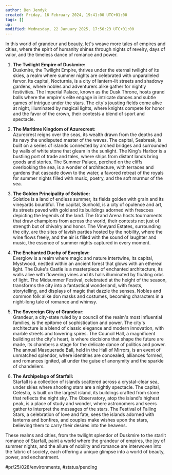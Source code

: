 ```yaml
---
author: Ben Jendyk
created: Friday, 16 February 2024, 19:41:00 UTC+01:00
tags: []
up:
modified: Wednesday, 22 January 2025, 17:56:23 UTC+01:00
---
```


In this world of grandeur and beauty, let's weave more tales of empires and cities, where the spirit of humanity shines through nights of revelry, days of valor, and the timeless dance of romance and power.

1. **The Twilight Empire of Duskmire:**  
	Duskmire, the Twilight Empire, thrives under the eternal twilight of its skies, a realm where summer nights are celebrated with unparalleled fervor. Its capital, Nocturnia, is a city of lantern-lit streets and shadowy gardens, where nobles and adventurers alike gather for nightly festivities. The Imperial Palace, known as the Dusk Throne, hosts grand balls where the empire's elite engage in intricate dances and subtle games of intrigue under the stars. The city's jousting fields come alive at night, illuminated by magical lights, where knights compete for honor and the favor of the crown, their contests a blend of sport and spectacle.

2. **The Maritime Kingdom of Azurecrest:**  
	Azurecrest reigns over the seas, its wealth drawn from the depths and its navy the undisputed master of the waves. The capital, Seabreak, is built on a series of islands connected by arched bridges and surrounded by walls of white stone that gleam in the sunlight. The King's Harbor is a bustling port of trade and tales, where ships from distant lands bring goods and stories. The Summer Palace, perched on the cliffs overlooking the sea, is a wonder of architecture, with terraces and gardens that cascade down to the water, a favored retreat of the royals for summer nights filled with music, poetry, and the soft murmur of the sea.

3. **The Golden Principality of Solstice:**  
	Solstice is a land of endless summer, its fields golden with grain and its vineyards bountiful. The capital, Sunhold, is a city of opulence and art, its streets paved with gold and its buildings adorned with frescoes depicting the legends of the land. The Grand Arena hosts tournaments that draw champions from across the world, their contests not just of strength but of chivalry and honor. The Vineyard Estates, surrounding the city, are the sites of lavish parties hosted by the nobility, where the wine flows freely, and the air is filled with the sound of laughter and music, the essence of summer nights captured in every moment.

4. **The Enchanted Duchy of Everglow:**  
	Everglow is a realm where magic and nature intertwine, its capital, Mystwood, nestled within an ancient forest that glows with an ethereal light. The Duke's Castle is a masterpiece of enchanted architecture, its walls alive with flowering vines and its halls illuminated by floating orbs of light. The Midsummer Festival, celebrated at the height of the season, transforms the city into a fantastical wonderland, with feasts, storytelling, and displays of magic that dazzle the senses. Nobles and common folk alike don masks and costumes, becoming characters in a night-long tale of romance and whimsy.

5. **The Sovereign City of Grandeur:**  
	Grandeur, a city-state ruled by a council of the realm's most influential families, is the epitome of sophistication and power. The city's architecture is a blend of classic elegance and modern innovation, with marble streets and towering spires. The Council Hall, a magnificent building at the city's heart, is where decisions that shape the future are made, its chambers a stage for the delicate dance of politics and power. The annual Masquerade Ball, held in the Hall of Mirrors, is an event of unmatched splendor, where identities are concealed, alliances formed, and romances ignited, all under the guise of anonymity and the sparkle of chandeliers.

6. **The Archipelago of Starfall:**  
	Starfall is a collection of islands scattered across a crystal-clear sea, under skies where shooting stars are a nightly spectacle. The capital, Celestia, is built on the largest island, its buildings crafted from stone that reflects the night sky. The Observatory, atop the island's highest peak, is a place of study and wonder, where astronomers and seers gather to interpret the messages of the stars. The Festival of Falling Stars, a celebration of love and fate, sees the islands adorned with lanterns and bonfires, and couples make wishes upon the stars, believing them to carry their desires into the heavens.

These realms and cities, from the twilight splendor of Duskmire to the starlit romance of Starfall, paint a world where the grandeur of empires, the joy of summer nights, and the allure of nobility and romance are interwoven into the fabric of society, each offering a unique glimpse into a world of beauty, power, and enchantment.


#pr/25/028/environments, #status/pending